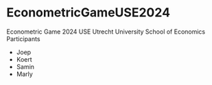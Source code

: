 # EconometricGameUSE2024
Econometric Game 2024 USE
Utrecht University School of Economics
Participants
- Joep
- Koert
- Samin
- Marly
